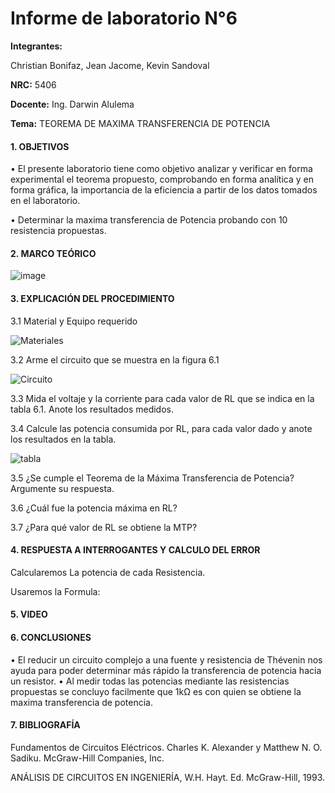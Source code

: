 # Informe de laboratorio N°6

**Integrantes:**

Christian Bonifaz, Jean Jacome, Kevin Sandoval

**NRC:** 5406

**Docente:** Ing. Darwin Alulema

**Tema:** TEOREMA DE MAXIMA TRANSFERENCIA DE POTENCIA

#### 1. OBJETIVOS 

•	El presente laboratorio tiene como objetivo analizar y verificar en forma experimental el teorema propuesto, comprobando en forma analítica y en forma gráfica, la importancia de la eficiencia a partir de los datos tomados en el laboratorio.

• Determinar la maxima transferencia de Potencia probando con 10 resistencia propuestas.

#### 2. MARCO TEÓRICO 

![image](https://user-images.githubusercontent.com/85208164/127431823-13ddadca-d2d6-48c0-86cc-dcf57c6158fc.png)


#### 3. EXPLICACIÓN DEL PROCEDIMIENTO

3.1 Material y Equipo requerido

![Materiales](https://user-images.githubusercontent.com/84586968/127574955-e0f767f8-0188-474c-b286-18ba7d8b5dcb.PNG)

3.2 Arme el circuito que se muestra en la figura 6.1

![Circuito](https://user-images.githubusercontent.com/84586968/127574957-76644fd9-b2c7-4f0b-bbc2-93e0e8b8937c.PNG)

3.3 Mida el voltaje y la corriente para cada valor de RL que se indica en la tabla 6.1. Anote los resultados medidos.

3.4 Calcule las potencia consumida por RL, para cada valor dado y anote los resultados en la tabla.

![tabla](https://user-images.githubusercontent.com/84586968/127574953-4f88d659-8047-4863-b21e-b0c9671773b2.PNG)

3.5 ¿Se cumple el Teorema de la Máxima Transferencia de Potencia? Argumente su respuesta.

3.6 ¿Cuál fue la potencia máxima en RL?

3.7 ¿Para qué valor de RL se obtiene la MTP?

#### 4. RESPUESTA A INTERROGANTES Y CALCULO DEL ERROR
Calcularemos La potencia de cada Resistencia.

Usaremos la Formula:




#### 5. VIDEO

#### 6. CONCLUSIONES 

•	El reducir un circuito complejo a una fuente y resistencia de Thévenin nos ayuda para poder determinar más rápido la transferencia de potencia hacia un resistor.
•	Al medir todas las potencias mediante las resistencias propuestas se concluyo facilmente que 1kΩ es con quien se obtiene la maxima transferencia de potencia.


#### 7. BIBLIOGRAFÍA

Fundamentos de Circuitos Eléctricos. Charles K. Alexander y Matthew N. O. Sadiku. McGraw-Hill Companies, Inc.

ANÁLISIS DE CIRCUITOS EN INGENIERÍA, W.H. Hayt. Ed. McGraw-Hill, 1993.
